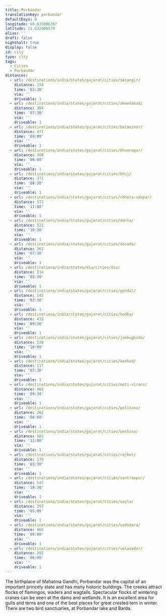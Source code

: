 ```yaml
---
title: Porbandar
translationKey: porbandar
defaultDays: 0
longitude: 69.635006307
latitude: 21.632906579
alias: ''
draft: false
nighthalt: true
display: false
id: city
type: city
tags:
  - Cities
  - Porbandar
distances:
  - url: /destinations/india/states/gujarat/cities/sasangir/
    distance: 154
    time: '03:30'
    via: ''
    driveable: 1
  - url: /destinations/india/states/gujarat/cities/ahmedabad/
    distance: 394
    time: '07:30'
    via: ''
    driveable: 1
  - url: /destinations/india/states/gujarat/cities/balasinor/
    distance: 471
    time: '09:00'
    via: ''
    driveable: 1
  - url: /destinations/india/states/gujarat/cities/bhavnagar/
    distance: 308
    time: '06:00'
    via: ''
    driveable: 1
  - url: /destinations/india/states/gujarat/cities/bhuj/
    distance: 371
    time: '08:30'
    via: ''
    driveable: 1
  - url: /destinations/india/states/gujarat/cities/chhota-udepur/
    distance: 572
    time: '11:00'
    via: ''
    driveable: 1
  - url: /destinations/india/states/gujarat/cities/danta/
    distance: 521
    time: '10:30'
    via: ''
    driveable: 1
  - url: /destinations/india/states/gujarat/cities/dasada/
    distance: 361
    time: '07:30'
    via: ''
    driveable: 1
  - url: /destinations/india/states/diu/cities/diu/
    distance: 214
    time: '05:30'
    via: ''
    driveable: 1
  - url: /destinations/india/states/gujarat/cities/gondal/
    distance: 142
    time: '02:30'
    via: ''
    driveable: 1
  - url: /destinations/india/states/gujarat/cities/hodka/
    distance: 432
    time: '09:30'
    via: ''
    driveable: 1
  - url: /destinations/india/states/gujarat/cities/jambughoda/
    distance: 530
    time: '10:00'
    via: ''
    driveable: 1
  - url: /destinations/india/states/gujarat/cities/keshod/
    distance: 117
    time: '02:30'
    via: ''
    driveable: 1
  - url: /destinations/india/states/gujarat/cities/moti-virani/
    distance: 465
    time: '09:30'
    via: ''
    driveable: 1
  - url: /destinations/india/states/gujarat/cities/palitana/
    distance: 262
    time: '06:00'
    via: ''
    driveable: 1
  - url: /destinations/india/states/gujarat/cities/poshina/
    distance: 583
    time: '11:00'
    via: ''
    driveable: 1
  - url: /destinations/india/states/gujarat/cities/rajkot/
    distance: 179
    time: '03:30'
    via: ''
    driveable: 1
  - url: /destinations/india/states/gujarat/cities/santrampur/
    distance: 547
    time: '10:30'
    via: ''
    driveable: 1
  - url: /destinations/india/states/gujarat/cities/sayla/
    distance: 257
    time: '05:00'
    via: ''
    driveable: 1
  - url: /destinations/india/states/gujarat/cities/vadodara/
    distance: 465
    time: '09:00'
    via: ''
    driveable: 1
  - url: /destinations/india/states/gujarat/cities/velavadar/
    distance: 282
    time: '06:00'
    via: ''
    driveable: 1
---
```




















































































































































The birthplace of Mahatma Gandhi, Porbandar was the capital of an important princely state and has many historic buildings. The creeks attract flocks of flamingos, waders and wagtails. Spectacular flocks of wintering cranes can be seen at the dams and wetlands. It is an excellent area for gulls and terns and one of the best places for great crested tern in winter. There are two bird sanctuaries, at Porbandar lake and Barda. 